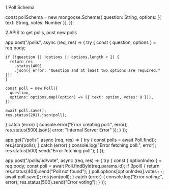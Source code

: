 1.Poll Schema

const pollSchema = new mongoose.Schema({
  question: String,
  options: [{ text: String, votes: Number }],
});


2.APIS to get polls, post new polls


app.post("/polls", async (req, res) => {
  try {
    const { question, options } = req.body;

    if (!question || !options || options.length < 2) {
      return res
        .status(400)
        .json({ error: "Question and at least two options are required." });
    }

    const poll = new Poll({
      question,
      options: options.map((option) => ({ text: option, votes: 0 })),
    });

    await poll.save();
    res.status(201).json(poll);
  } catch (error) {
    console.error("Error creating poll:", error);
    res.status(500).json({ error: "Internal Server Error" });
  }
});


app.get("/polls", async (req, res) => {
  try {
    const polls = await Poll.find();
    res.json(polls);
  } catch (error) {
    console.log("Error fetching poll:", error);
    res.status(500).send("Error fetching poll");
  }
});

app.post("/polls/:id/vote", async (req, res) => {
  try {
    const {  optionIndex } = req.body;
    const poll = await Poll.findById(req.params.id);
    if (!poll) {
      return res.status(404).send("Poll not found");
    }
    poll.options[optionIndex].votes++;
    await poll.save();
    res.json(poll);
  } catch (error) {
    console.log("Error voting:", error);
    res.status(500).send("Error voting");
  }
});
